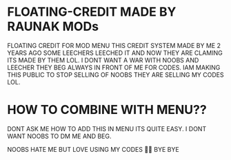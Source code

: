 # FLOATING-CREDIT MADE BY RAUNAK MODs
FLOATING CREDIT FOR MOD MENU
THIS CREDIT SYSTEM MADE BY ME 2 YEARS AGO SOME LEECHERS LEECHED IT AND NOW THEY ARE CLAMING ITS MADE BY THEM LOL. 
I DONT WANT A WAR WITH NOOBS AND LEECHER THEY BEG ALWAYS IN FRONT OF ME FOR CODES. IAM MAKING THIS PUBLIC TO STOP 
SELLING OF NOOBS THEY ARE SELLING MY CODES LOL.

# HOW TO COMBINE WITH MENU??
DONT ASK ME HOW TO ADD THIS IN MENU ITS QUITE EASY. I DONT WANT NOOBS TO DM ME AND BEG.


NOOBS HATE ME BUT LOVE USING MY CODES 🤣🤣
BYE BYE

